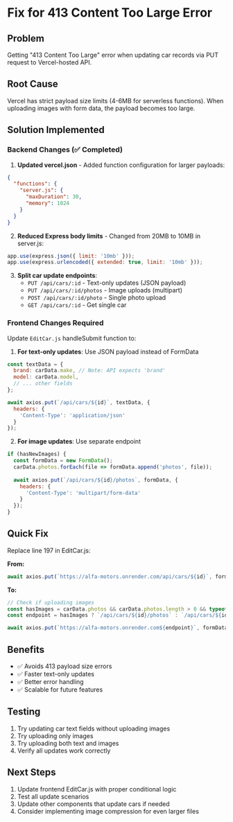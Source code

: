 # Fix for 413 Content Too Large Error

## Problem
Getting "413 Content Too Large" error when updating car records via PUT request to Vercel-hosted API.

## Root Cause
Vercel has strict payload size limits (4-6MB for serverless functions). When uploading images with form data, the payload becomes too large.

## Solution Implemented

### Backend Changes (✅ Completed)

1. **Updated vercel.json** - Added function configuration for larger payloads:
```json
{
  "functions": {
    "server.js": {
      "maxDuration": 30,
      "memory": 1024
    }
  }
}
```

2. **Reduced Express body limits** - Changed from 20MB to 10MB in server.js:
```javascript
app.use(express.json({ limit: '10mb' }));
app.use(express.urlencoded({ extended: true, limit: '10mb' }));
```

3. **Split car update endpoints**:
   - `PUT /api/cars/:id` - Text-only updates (JSON payload)
   - `PUT /api/cars/:id/photos` - Image uploads (multipart)
   - `POST /api/cars/:id/photo` - Single photo upload
   - `GET /api/cars/:id` - Get single car

### Frontend Changes Required

Update `EditCar.js` handleSubmit function to:

1. **For text-only updates**: Use JSON payload instead of FormData
```javascript
const textData = {
  brand: carData.make, // Note: API expects 'brand' 
  model: carData.model,
  // ... other fields
};

await axios.put(`/api/cars/${id}`, textData, {
  headers: {
    'Content-Type': 'application/json'
  }
});
```

2. **For image updates**: Use separate endpoint
```javascript
if (hasNewImages) {
  const formData = new FormData();
  carData.photos.forEach(file => formData.append('photos', file));
  
  await axios.put(`/api/cars/${id}/photos`, formData, {
    headers: {
      'Content-Type': 'multipart/form-data'
    }
  });
}
```

## Quick Fix
Replace line 197 in EditCar.js:

**From:**
```javascript
await axios.put(`https://alfa-motors.onrender.com/api/cars/${id}`, formData, {
```

**To:**
```javascript
// Check if uploading images
const hasImages = carData.photos && carData.photos.length > 0 && typeof carData.photos[0] !== 'string';
const endpoint = hasImages ? `/api/cars/${id}/photos` : `/api/cars/${id}`;

await axios.put(`https://alfa-motors.onrender.com${endpoint}`, formData, {
```

## Benefits
- ✅ Avoids 413 payload size errors  
- ✅ Faster text-only updates
- ✅ Better error handling
- ✅ Scalable for future features

## Testing
1. Try updating car text fields without uploading images
2. Try uploading only images 
3. Try uploading both text and images
4. Verify all updates work correctly

## Next Steps
1. Update frontend EditCar.js with proper conditional logic
2. Test all update scenarios
3. Update other components that update cars if needed
4. Consider implementing image compression for even larger files